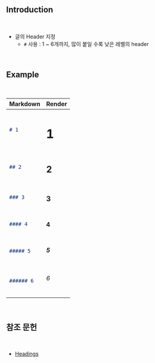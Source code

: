 ## Introduction

<br>

- 글의 Header 지정
    - `#` 사용 : 1 ~ 6개까지, 많이 붙일 수록 낮은 레벨의 header

<br>

## Example

<br>

<table>
<thead>
<tr>
<th>Markdown</th>
<th>Render</th>
</tr>
</thead>
<tbody>
<tr>
<td>

```md
# 1
```

</td>
<td>

# 1

</td>
</tr>
<tr>
<td>

```md
## 2
```

</td>
<td>

## 2

</td>
</tr>
<tr>
<td>

```md
### 3
```

</td>
<td>

### 3

</td>
</tr>
<tr>
<td>

```md
#### 4
```

</td>
<td>

#### 4

</td>
</tr>
<tr>
<td>

```md
##### 5
```

</td>
<td>

##### 5

</td>
</tr>
<tr>
<td>

```md
###### 6
```

</td>
<td>

###### 6

</td>
</tr>
</tbody>
</table>

<br>

## 참조 문헌

<br>

- [Headings](https://www.markdownguide.org/basic-syntax/#headings)
